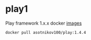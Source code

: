 # play1
Play framework 1.x.x docker [images](https://hub.docker.com/r/asotnikov100/play/)

`docker pull asotnikov100/play:1.4.4`
